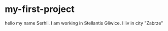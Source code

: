 # my-first-project

hello my name Serhii.
I am working in Stellantis Gliwice.
I liv in city "Zabrze"
